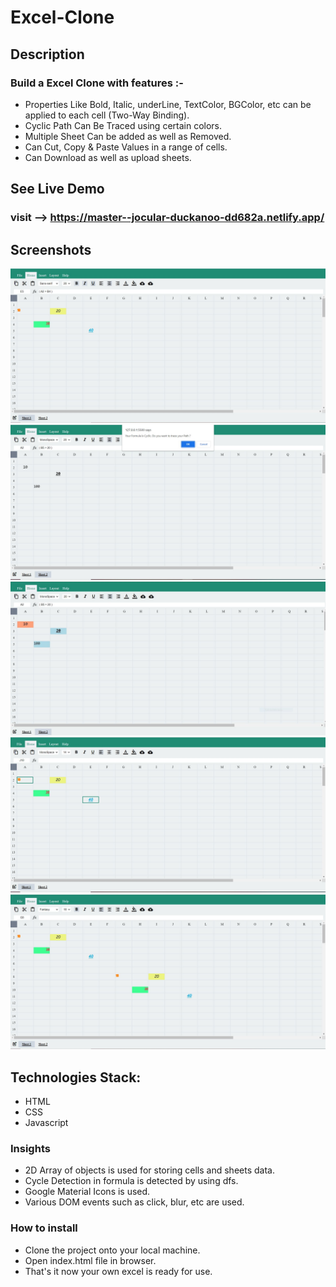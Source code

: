 # Excel-Clone

## Description
### Build a Excel Clone with features :- 
- Properties Like Bold, Italic, underLine, TextColor, BGColor, etc
can be applied to each cell (Two-Way Binding).
- Cyclic Path Can Be Traced using certain colors.
- Multiple Sheet Can be added as well as Removed.
- Can Cut, Copy & Paste Values in a range of cells.
- Can Download as well as upload sheets. 

## See Live Demo

### visit --> https://master--jocular-duckanoo-dd682a.netlify.app/

## Screenshots

![Main Page](uploads/Main_Page.JPG "Main Page")
![Cycle Detection](uploads/Cycle_Detection.JPG "Cycle Detection")
![Cycle Tracing](uploads/Cycle_Tracing.JPG "Cycle Tracing")
![Copy](uploads/Copy.JPG "Copy")
![Paste](uploads/Paste.JPG "Paste")


## Technologies Stack:

- HTML
- CSS
- Javascript

### Insights
- 2D Array of objects is used for storing cells and sheets data.
- Cycle Detection in formula is detected by using dfs.
- Google Material Icons is used.
- Various DOM events such as click, blur, etc are used.

### How to install
- Clone the project onto your local machine.
- Open index.html file in browser.
- That's it now your own excel is ready for use.
